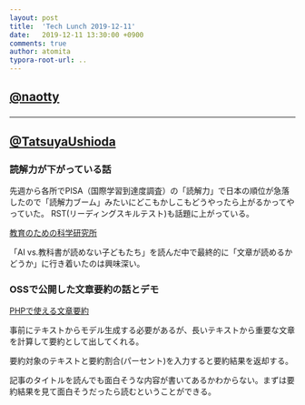 ```yaml
---
layout: post
title:  'Tech Lunch 2019-12-11'
date:   2019-12-11 13:30:00 +0900
comments: true
author: atomita
typora-root-url: ..
---
```


## [@naotty](https://github.com/naotty)

### 

----

## [@TatsuyaUshioda](https://github.com/TatsuyaUshioda)

### 読解力が下がっている話
先週から各所でPISA（国際学習到達度調査）の「読解力」で日本の順位が急落したので「読解力ブーム」みたいにどこもかしこもどうやったら上がるかってやっていた。
RST(リーディングスキルテスト)も話題に上がっている。

[教育のための科学研究所](https://www.s4e.jp/)

「AI vs.教科書が読めない子どもたち」を読んだ中で最終的に「文章が読めるかどうか」に行き着いたのは興味深い。

### OSSで公開した文章要約の話とデモ
[PHPで使える文章要約](https://github.com/TatsuyaUshioda/php-text-summarization)

事前にテキストからモデル生成する必要があるが、長いテキストから重要な文章を計算して要約として出してくれる。

要約対象のテキストと要約割合(パーセント)を入力すると要約結果を返却する。

記事のタイトルを読んでも面白そうな内容が書いてあるかわからない。まずは要約結果を見て面白そうだったら読むということができる。
